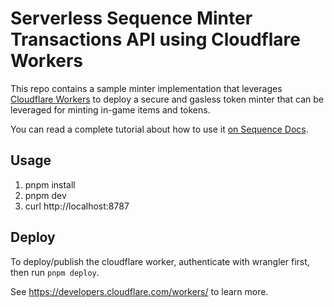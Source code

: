 Serverless Sequence Minter Transactions API using Cloudflare Workers
===========================================================

This repo contains a sample minter implementation that leverages [Cloudflare Workers](https://developers.cloudflare.com/workers/) to deploy a secure and gasless token minter that can be leveraged for minting in-game items and tokens.

You can read a complete tutorial about how to use it [on Sequence Docs](https://docs.sequence.xyz/guides/mint-collectibles-serverless).

## Usage

1. pnpm install
2. pnpm dev
3. curl http://localhost:8787

## Deploy

To deploy/publish the cloudflare worker, authenticate with wrangler first, then run  `pnpm deploy`.

See https://developers.cloudflare.com/workers/ to learn more.
